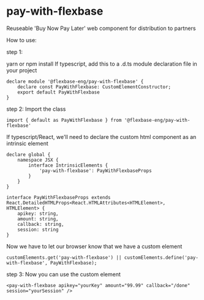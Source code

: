 # pay-with-flexbase
Reuseable 'Buy Now Pay Later' web component for distribution to partners

How to use:

step 1: 

yarn or npm install
If typescript, add this to a .d.ts module declaration file in your project

```
declare module '@flexbase-eng/pay-with-flexbase' {
    declare const PayWithFlexbase: CustomElementConstructor;
    export default PayWithFlexbase
}
```


step 2:
Import the class
```
import { default as PayWithFlexbase } from '@flexbase-eng/pay-with-flexbase'
```

If typescript/React, we'll need to declare the custom html component as an intrinsic element
```
declare global {
    namespace JSX {
        interface IntrinsicElements {
            'pay-with-flexbase': PayWithFlexbaseProps
        }
    }
}

interface PayWithFlexbaseProps extends React.DetailedHTMLProps<React.HTMLAttributes<HTMLElement>, HTMLElement> {
    apikey: string,
    amount: string,
    callback: string,
    session: string
}
```
Now we have to let our browser know that we have a custom element
```
customElements.get('pay-with-flexbase') || customElements.define('pay-with-flexbase', PayWithFlexbase);
```

step 3:
Now you can use the custom element
```
<pay-with-flexbase apikey="yourKey" amount="99.99" callback="/done" session="yourSession" />
```

